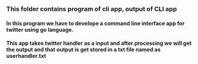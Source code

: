 ### This folder contains program of cli app, output of CLI app

#### In this program we have to develope a command line interface app for twitter using go language.
#### This app takes twitter handler as a input and after processing we will get the output and that output is get stored in a txt file named as userhandler.txt
